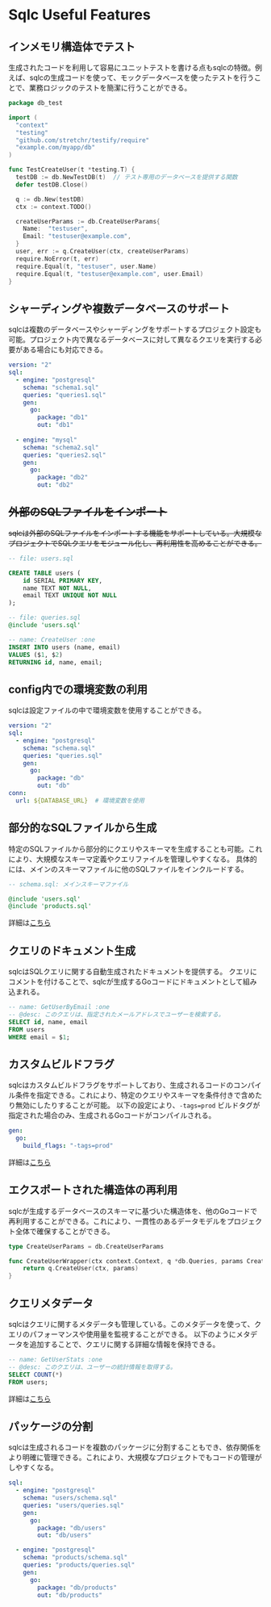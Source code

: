 # Sqlc Useful Features

## インメモリ構造体でテスト

生成されたコードを利用して容易にユニットテストを書ける点もsqlcの特徴。例えば、sqlcの生成コードを使って、モックデータベースを使ったテストを行うことで、業務ロジックのテストを簡潔に行うことができる。

```go
package db_test

import (
  "context"
  "testing"
  "github.com/stretchr/testify/require"
  "example.com/myapp/db"
)

func TestCreateUser(t *testing.T) {
  testDB := db.NewTestDB(t)  // テスト専用のデータベースを提供する関数
  defer testDB.Close()

  q := db.New(testDB)
  ctx := context.TODO()

  createUserParams := db.CreateUserParams{
    Name:  "testuser",
    Email: "testuser@example.com",
  }
  user, err := q.CreateUser(ctx, createUserParams)
  require.NoError(t, err)
  require.Equal(t, "testuser", user.Name)
  require.Equal(t, "testuser@example.com", user.Email)
}
```

## シャーディングや複数データベースのサポート

sqlcは複数のデータベースやシャーディングをサポートするプロジェクト設定も可能。プロジェクト内で異なるデータベースに対して異なるクエリを実行する必要がある場合にも対応できる。

```yml
version: "2"
sql:
  - engine: "postgresql"
    schema: "schema1.sql"
    queries: "queries1.sql"
    gen:
      go: 
        package: "db1"
        out: "db1"
  
  - engine: "mysql"
    schema: "schema2.sql"
    queries: "queries2.sql"
    gen:
      go: 
        package: "db2"
        out: "db2"
```

## ~~外部のSQLファイルをインポート~~

~~sqlcは外部のSQLファイルをインポートする機能をサポートしている。大規模なプロジェクトでSQLクエリをモジュール化し、再利用性を高めることができる。~~

```sql
-- file: users.sql

CREATE TABLE users (
    id SERIAL PRIMARY KEY,
    name TEXT NOT NULL,
    email TEXT UNIQUE NOT NULL
);

-- file: queries.sql
@include 'users.sql'

-- name: CreateUser :one
INSERT INTO users (name, email) 
VALUES ($1, $2)
RETURNING id, name, email;
```

## config内での環境変数の利用

sqlcは設定ファイルの中で環境変数を使用することができる。

```yml
version: "2"
sql:
  - engine: "postgresql"
    schema: "schema.sql"
    queries: "queries.sql"
    gen:
      go:
        package: "db"
        out: "db"
conn:
  url: ${DATABASE_URL}  # 環境変数を使用
```

## 部分的なSQLファイルから生成

特定のSQLファイルから部分的にクエリやスキーマを生成することも可能。これにより、大規模なスキーマ定義やクエリファイルを管理しやすくなる。
具体的には、メインのスキーマファイルに他のSQLファイルをインクルードする。

```sql
-- schema.sql: メインスキーマファイル

@include 'users.sql'
@include 'products.sql'
```

詳細は[こちら](./use-partial-sql.md)

## クエリのドキュメント生成

sqlcはSQLクエリに関する自動生成されたドキュメントを提供する。
クエリにコメントを付けることで、sqlcが生成するGoコードにドキュメントとして組み込まれる。

```sql
-- name: GetUserByEmail :one
-- @desc: このクエリは、指定されたメールアドレスでユーザーを検索する。
SELECT id, name, email
FROM users
WHERE email = $1;
```

## カスタムビルドフラグ

sqlcはカスタムビルドフラグをサポートしており、生成されるコードのコンパイル条件を指定できる。これにより、特定のクエリやスキーマを条件付きで含めたり無効にしたりすることが可能。
以下の設定により、`-tags=prod` ビルドタグが指定された場合のみ、生成されるGoコードがコンパイルされる。

```yml
gen:
  go:
    build_flags: "-tags=prod"
```

詳細は[こちら](./custom-build-flag.md)

## エクスポートされた構造体の再利用

sqlcが生成するデータベースのスキーマに基づいた構造体を、他のGoコードで再利用することができる。これにより、一貫性のあるデータモデルをプロジェクト全体で確保することができる。

```go
type CreateUserParams = db.CreateUserParams

func CreateUserWrapper(ctx context.Context, q *db.Queries, params CreateUserParams) (db.User, error) {
    return q.CreateUser(ctx, params)
}
```

## クエリメタデータ

sqlcはクエリに関するメタデータも管理している。このメタデータを使って、クエリのパフォーマンスや使用量を監視することができる。
以下のようにメタデータを追加することで、クエリに関する詳細な情報を保持できる。

```sql
-- name: GetUserStats :one
-- @desc: このクエリは、ユーザーの統計情報を取得する。
SELECT COUNT(*)
FROM users;
```

詳細は[こちら](./query-metadata.md)

## パッケージの分割

sqlcは生成されるコードを複数のパッケージに分割することもでき、依存関係をより明確に管理できる。これにより、大規模なプロジェクトでもコードの管理がしやすくなる。

```yml
sql:
  - engine: "postgresql"
    schema: "users/schema.sql"
    queries: "users/queries.sql"
    gen:
      go:
        package: "db/users"
        out: "db/users"

  - engine: "postgresql"
    schema: "products/schema.sql"
    queries: "products/queries.sql"
    gen:
      go:
        package: "db/products"
        out: "db/products"
```
